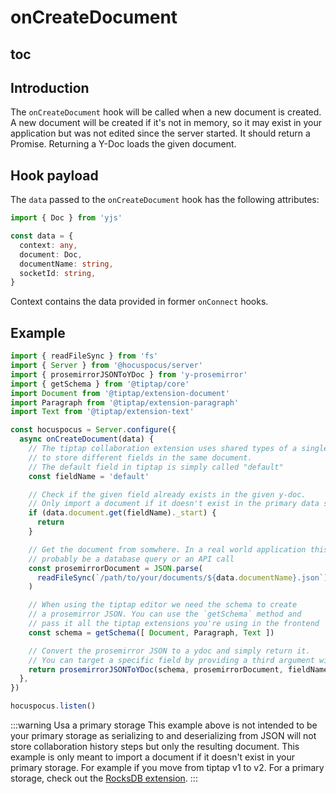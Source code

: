 # onCreateDocument

## toc

## Introduction

The `onCreateDocument` hook will be called when a new document is created. A new document will be created if it's not in memory, so it may exist in your application but was not edited since the server started. It should return a Promise. Returning a Y-Doc loads the given document.

## Hook payload

The `data` passed to the `onCreateDocument` hook has the following attributes:

```typescript
import { Doc } from 'yjs'

const data = {
  context: any,
  document: Doc,
  documentName: string,
  socketId: string,
}
```

Context contains the data provided in former `onConnect` hooks.

## Example

```typescript
import { readFileSync } from 'fs'
import { Server } from '@hocuspocus/server'
import { prosemirrorJSONToYDoc } from 'y-prosemirror'
import { getSchema } from '@tiptap/core'
import Document from '@tiptap/extension-document'
import Paragraph from '@tiptap/extension-paragraph'
import Text from '@tiptap/extension-text'

const hocuspocus = Server.configure({
  async onCreateDocument(data) {
    // The tiptap collaboration extension uses shared types of a single y-doc
    // to store different fields in the same document.
    // The default field in tiptap is simply called "default"
    const fieldName = 'default'

    // Check if the given field already exists in the given y-doc.
    // Only import a document if it doesn't exist in the primary data storage
    if (data.document.get(fieldName)._start) {
      return
    }

    // Get the document from somwhere. In a real world application this would
    // probably be a database query or an API call
    const prosemirrorDocument = JSON.parse(
      readFileSync(`/path/to/your/documents/${data.documentName}.json`) || "{}"
    )

    // When using the tiptap editor we need the schema to create
    // a prosemirror JSON. You can use the `getSchema` method and
    // pass it all the tiptap extensions you're using in the frontend
    const schema = getSchema([ Document, Paragraph, Text ])

    // Convert the prosemirror JSON to a ydoc and simply return it.
    // You can target a specific field by providing a third argument with the name of the field.
    return prosemirrorJSONToYDoc(schema, prosemirrorDocument, fieldName)
  },
})

hocuspocus.listen()
```

:::warning Usa a primary storage
This example above is not intended to be your primary storage as serializing to and deserializing from JSON will not store collaboration history steps but only the resulting document. This example is only meant to import a document if it doesn't exist in your primary storage. For example if you move from tiptap v1 to v2. For a primary storage, check out the [RocksDB extension](/extensions/rocksdb).
:::
